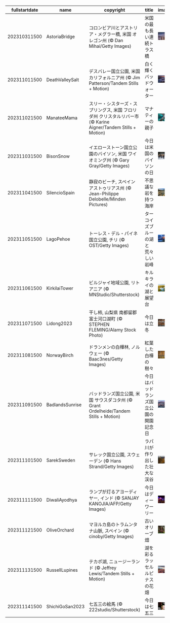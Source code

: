 |fullstartdate|name|copyright|title|image|
|--|--|--|--|--|
202310311500|AstoriaBridge|コロンビア川とアストリア・メグラー橋, 米国 オレゴン州 (© Dan Mihai/Getty Images)|米国の最も長い連続トラス橋|![](/ja-JP/2023/11/202310311500AstoriaBridge.jpg)|
202311011500|DeathValleySalt|デスバレー国立公園, 米国 カリフォルニア州 (© Jim Patterson/Tandem Stills + Motion)|白く輝くバッドウォーター|![](/ja-JP/2023/11/202311011500DeathValleySalt.jpg)|
202311021500|ManateeMama|スリー・シスターズ・スプリングス, 米国 フロリダ州 クリスタルリバー市 (© Karine Aigner/Tandem Stills + Motion)|マナティーの親子|![](/ja-JP/2023/11/202311021500ManateeMama.jpg)|
202311031500|BisonSnow|イエローストーン国立公園のバイソン, 米国 ワイオミング州 (© Gary Gray/Getty Images)|今日は米国のバイソンの日|![](/ja-JP/2023/11/202311031500BisonSnow.jpg)|
202311041500|SilencioSpain|静寂のビーチ, スペイン アストゥリアス州 (© Jean-Philippe Delobelle/Minden Pictures)|不思議な岩を持つ海岸|![](/ja-JP/2023/11/202311041500SilencioSpain.jpg)|
202311051500|LagoPehoe|トーレス・デル・パイネ国立公園, チリ (© OST/Getty Images)|ターコイズブルーの湖と荒々しい岩峰|![](/ja-JP/2023/11/202311051500LagoPehoe.jpg)|
202311061500|KirkilaiTower|ビルジャイ地域公園, リトアニア (© MNStudio/Shutterstock)|キルキライの湖と展望台|![](/ja-JP/2023/11/202311061500KirkilaiTower.jpg)|
202311071500|Lidong2023|干し柿, 山梨県 南都留郡 富士河口湖町 (© STEPHEN FLEMING/Alamy Stock Photo)|今日は立冬|![](/ja-JP/2023/11/202311071500Lidong2023.jpg)|
202311081500|NorwayBirch|ドランメンの白樺林, ノルウェー (© Baac3nes/Getty Images)|紅葉した白樺の樹々|![](/ja-JP/2023/11/202311081500NorwayBirch.jpg)|
202311091500|BadlandsSunrise|バッドランズ国立公園, 米国 サウスダコタ州 (© Grant Ordelheide/Tandem Stills + Motion)|今日はバッドランズ国立公園の開園記念日|![](/ja-JP/2023/11/202311091500BadlandsSunrise.jpg)|
202311101500|SarekSweden|サレック国立公園, スウェーデン (© Hans Strand/Getty Images)|ラパ川が作り出した壮大な渓谷|![](/ja-JP/2023/11/202311101500SarekSweden.jpg)|
202311111500|DiwaliAyodhya|ランプが灯るアヨーディヤー, インド (© SANJAY KANOJIA/AFP/Getty Images)|今日はディーワーリー|![](/ja-JP/2023/11/202311111500DiwaliAyodhya.jpg)|
202311121500|OliveOrchard|マヨルカ島のトラムンタナ山脈, スペイン (© cinoby/Getty Images)|古いオリーブ畑|![](/ja-JP/2023/11/202311121500OliveOrchard.jpg)|
202311131500|RussellLupines|テカポ湖, ニュージーランド (© Jeffrey Lewis/Tandem Stills + Motion)|湖を彩るラッセルルピナスの花畑|![](/ja-JP/2023/11/202311131500RussellLupines.jpg)|
202311141500|ShichiGoSan2023|七五三の絵馬 (© 222studio/Shutterstock)|今日は七五三|![](/ja-JP/2023/11/202311141500ShichiGoSan2023.jpg)|
